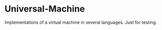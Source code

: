 Universal-Machine
=================

Implementations of a virtual machine in several languages. Just for testing. 

